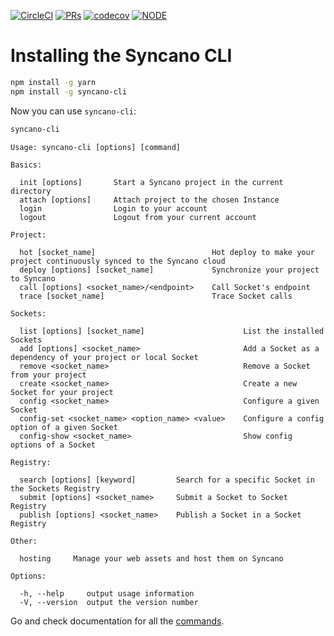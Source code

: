 [![CircleCI](https://circleci.com/gh/Syncano/syncano-node-cli/tree/devel.svg?style=shield&circle-token=75b1f0b2fdd5e4a51ccf4506568ca505cccd28e3)](https://circleci.com/gh/Syncano/syncano-node-cli/tree/devel)  [![PRs](https://img.shields.io/badge/PRs-yes-orange.svg)](CONTRIBUTING.md) [![codecov](https://codecov.io/gh/Syncano/syncano-node-cli/branch/devel/graph/badge.svg?token=HDMlBF4FkF)](https://codecov.io/gh/Syncano/syncano-node-cli)
[![NODE](https://img.shields.io/badge/node-v4.6.7-blue.svg)](http://nodejs.org/)

# Installing the Syncano CLI

```sh
npm install -g yarn
npm install -g syncano-cli
```

Now you can use `syncano-cli`:

```sh
syncano-cli
```
```
Usage: syncano-cli [options] [command]

Basics:

  init [options]       Start a Syncano project in the current directory
  attach [options]     Attach project to the chosen Instance
  login                Login to your account
  logout               Logout from your current account

Project:

  hot [socket_name]                          Hot deploy to make your project continuously synced to the Syncano cloud
  deploy [options] [socket_name]             Synchronize your project to Syncano
  call [options] <socket_name>/<endpoint>    Call Socket's endpoint
  trace [socket_name]                        Trace Socket calls

Sockets:

  list [options] [socket_name]                      List the installed Sockets
  add [options] <socket_name>                       Add a Socket as a dependency of your project or local Socket
  remove <socket_name>                              Remove a Socket from your project
  create <socket_name>                              Create a new Socket for your project
  config <socket_name>                              Configure a given Socket
  config-set <socket_name> <option_name> <value>    Configure a config option of a given Socket
  config-show <socket_name>                         Show config options of a Socket

Registry:

  search [options] [keyword]         Search for a specific Socket in the Sockets Registry
  submit [options] <socket_name>     Submit a Socket to Socket Registry
  publish [options] <socket_name>    Publish a Socket in a Socket Registry

Other:

  hosting     Manage your web assets and host them on Syncano

Options:

  -h, --help     output usage information
  -V, --version  output the version number
```

Go and check documentation for all the [commands](cli-reference/commands).
